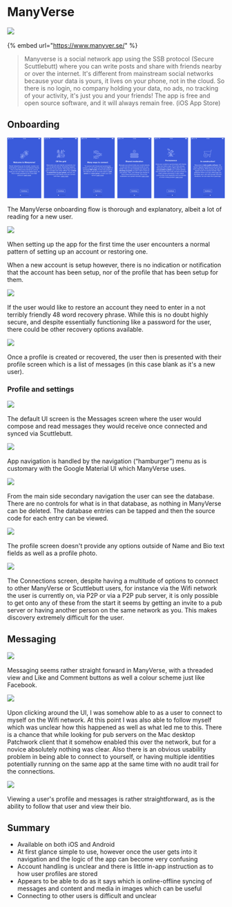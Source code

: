# ManyVerse

![][image-1]

{% embed url="https://www.manyver.se/" %}

> Manyverse is a social network app using the SSB protocol \(Secure Scuttlebutt\) where you can write posts and share with friends nearby or over the internet. It's different from mainstream social networks because your data is yours, it lives on your phone, not in the cloud. So there is no login, no company holding your data, no ads, no tracking of your activity, it's just you and your friends! The app is free and open source software, and it will always remain free. \(iOS App Store\)

## Onboarding

![Onboarding flow after opening the app for the first time][image-2]

The ManyVerse onboarding flow is thorough and explanatory, albeit a lot of reading for a new user.

![][image-3]

When setting up the app for the first time the user encounters a normal pattern of setting up an account or restoring one.

When a new account is setup however, there is no indication or notification that the account has been setup, nor of the profile that has been setup for them.

![][image-4]

If the user would like to restore an account they need to enter in a not terribly friendly 48 word recovery phrase. While this is no doubt highly secure, and despite essentially functioning like a password for the user, there could be other recovery options available.

![][image-5]

Once a profile is created or recovered, the user then is presented with their profile screen which is a list of messages \(in this case blank as it's a new user\).

### Profile and settings

![][image-6]

The default UI screen is the Messages screen where the user would compose and read messages they would receive once connected and synced via Scuttlebutt.

![][image-7]

App navigation is handled by the navigation (“hamburger”) menu as is customary with the Google Material UI which ManyVerse uses.

![][image-8]

From the main side secondary navigation the user can see the database. There are no controls for what is in that database, as nothing in ManyVerse can be deleted. The database entries can be tapped and then the source code for each entry can be viewed.

![][image-9]

The profile screen doesn't provide any options outside of Name and Bio text fields as well as a profile photo.

![][image-10]

The Connections screen, despite having a multitude of options to connect to other ManyVerse or Scuttlebutt users, for instance via the Wifi network the user is currently on, via P2P or via a P2P pub server, it is only possible to get onto any of these from the start it seems by getting an invite to a pub server or having another person on the same network as you. This makes discovery extremely difficult for the user.

## Messaging

![][image-11]

Messaging seems rather straight forward in ManyVerse, with a threaded view and Like and Comment buttons as well a colour scheme just like Facebook.

![][image-12]

Upon clicking around the UI, I was somehow able to as a user to connect to myself on the Wifi network. At this point I was also able to follow myself which was unclear how this happened as well as what led me to this. There is a chance that while looking for pub servers on the Mac desktop Patchwork client that it somehow enabled this over the network, but for a novice absolutely nothing was clear. Also there is an obvious usability problem in being able to connect to yourself, or having multiple identities potentially running on the same app at the same time with no audit trail for the connections.

![][image-13]

Viewing a user's profile and messages is rather straightforward, as is the ability to follow that user and view their bio.

## Summary

* Available on both iOS and Android
* At first glance simple to use, however once the user gets into it navigation and the logic of the app can become very confusing
* Account handling is unclear and there is little in-app instruction as to how user profiles are stored
* Appears to be able to do as it says which is online-offline syncing of messages and content and media in images which can be useful
* Connecting to other users is difficult and unclear

[image-1]:	../../.gitbook/assets/manyverse-icon-small.png
[image-2]:	../../.gitbook/assets/manyverse-onboard.png
[image-3]:	../../.gitbook/assets/manyverse-screen-7.PNG
[image-4]:	../../.gitbook/assets/manyverse-screen-9.PNG
[image-5]:	../../.gitbook/assets/manyverse-screen-11.PNG
[image-6]:	../../.gitbook/assets/manyverse-screen-11%20%281%29.PNG
[image-7]:	../../.gitbook/assets/manyverse-screen-10.PNG
[image-8]:	../../.gitbook/assets/manyverse-screen-15%20%281%29.PNG
[image-9]:	../../.gitbook/assets/manyverse-screen-12%20%281%29.PNG
[image-10]:	../../.gitbook/assets/manyverse-connections.png
[image-11]:	../../.gitbook/assets/manyverse-screen-14.PNG
[image-12]:	../../.gitbook/assets/manyverse-screen-22.PNG
[image-13]:	../../.gitbook/assets/manyverse-screen-23.PNG